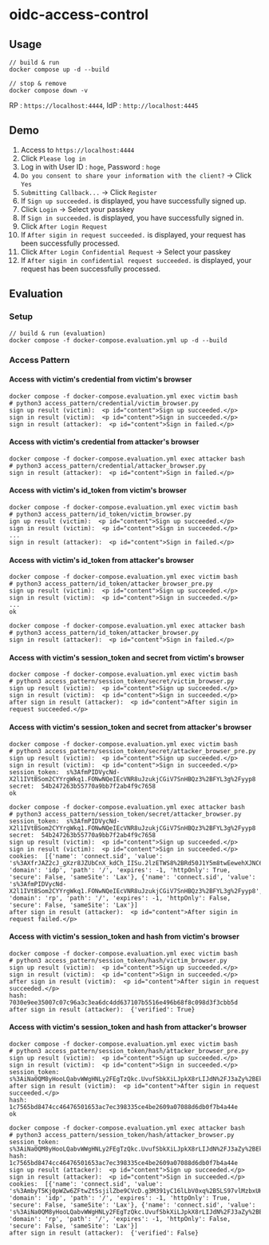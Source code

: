 # oidc-access-control
## Usage

```
// build & run
docker compose up -d --build

// stop & remove
docker compose down -v
```

RP : `https://localhost:4444`, IdP : `http://localhost:4445`

## Demo

1. Access to `https://localhost:4444`
2. Click `Please log in`
3. Log in with User ID : `hoge`, Password : `hoge`
4. `Do you consent to share your information with the client?` -> Click `Yes`
5. `Submitting Callback...` -> Click `Register`
6. If `Sign up succeeded.` is displayed, you have successfully signed up.
7. Click `Login` -> Select your passkey
8. If `Sign in succeeded.` is displayed, you have successfully signed in.
9. Click `After Login Request`
10. If `After sigin in request succeeded.` is displayed, your request has been successfully processed.
11. Click `After Login Confidential Request` -> Select your passkey
12. If `After sigin in confidential request succeeded.` is displayed, your request has been successfully processed.

## Evaluation

### Setup
```
// build & run (evaluation)
docker compose -f docker-compose.evaluation.yml up -d --build
```

### Access Pattern
#### Access with victim's credential from victim's browser
```
docker compose -f docker-compose.evaluation.yml exec victim bash
# python3 access_pattern/credential/victim_browser.py   
sign up result (victim):  <p id="content">Sign up succeeded.</p>
sign in result (victim):  <p id="content">Sign in succeeded.</p>
sign in result (attacker):  <p id="content">Sign in failed.</p>
```

#### Access with victim's credential from attacker's browser
```
docker compose -f docker-compose.evaluation.yml exec attacker bash
# python3 access_pattern/credential/attacker_browser.py   
sign in result (attacker):  <p id="content">Sign in failed.</p>
```

#### Access with victim's id_token from victim's browser
```
docker compose -f docker-compose.evaluation.yml exec victim bash
# python3 access_pattern/id_token/victim_browser.py
ign up result (victim):  <p id="content">Sign up succeeded.</p>
sign in result (victim):  <p id="content">Sign in succeeded.</p>
...
sign in result (attacker):  <p id="content">Sign in failed.</p>
```

#### Access with victim's id_token from attacker's browser
```
docker compose -f docker-compose.evaluation.yml exec victim bash
# python3 access_pattern/id_token/attacker_browser_pre.py
sign up result (victim):  <p id="content">Sign up succeeded.</p>
sign in result (victim):  <p id="content">Sign in succeeded.</p>
...
ok

docker compose -f docker-compose.evaluation.yml exec attacker bash
# python3 access_pattern/id_token/attacker_browser.py
sign in result (attacker):  <p id="content">Sign in failed.</p>
```

#### Access with victim's session_token and secret from victim's browser
```
docker compose -f docker-compose.evaluation.yml exec victim bash
# python3 access_pattern/session_token/secret/victim_browser.py
sign up result (victim):  <p id="content">Sign up succeeded.</p>
sign in result (victim):  <p id="content">Sign in succeeded.</p>
after sign in result (attacker):  <p id="content">After sigin in request succeeded.</p>
```

#### Access with victim's session_token and secret from attacker's browser
```
docker compose -f docker-compose.evaluation.yml exec victim bash
# python3 access_pattern/session_token/secret/attacker_browser_pre.py
sign up result (victim):  <p id="content">Sign up succeeded.</p>
sign in result (victim):  <p id="content">Sign in succeeded.</p>
session_token:  s%3AfmPIDVycNd-X2l1IVtBSom2CYYrgWkq1.FONwNQeIEcVNR8uJzukjCGiV7SnHBQz3%2BFYL3g%2Fyyp8
secret:  54b247263b55770a9bb7f2ab4f9c7658
ok

docker compose -f docker-compose.evaluation.yml exec attacker bash
# python3 access_pattern/session_token/secret/attacker_browser.py
session_token:  s%3AfmPIDVycNd-X2l1IVtBSom2CYYrgWkq1.FONwNQeIEcVNR8uJzukjCGiV7SnHBQz3%2BFYL3g%2Fyyp8
secret:  54b247263b55770a9bb7f2ab4f9c7658
sign up result (victim):  <p id="content">Sign up succeeded.</p>
sign in result (victim):  <p id="content">Sign in succeeded.</p>
cookies:  [{'name': 'connect.sid', 'value': 's%3AXfrJAZ2cJ_gXzr8JZUbCnX_kdCh_IISu.2lzETWS8%2BRd50J1Y5m8twEewehXJNC65%2BazaOJgC938', 'domain': 'idp', 'path': '/', 'expires': -1, 'httpOnly': True, 'secure': False, 'sameSite': 'Lax'}, {'name': 'connect.sid', 'value': 's%3AfmPIDVycNd-X2l1IVtBSom2CYYrgWkq1.FONwNQeIEcVNR8uJzukjCGiV7SnHBQz3%2BFYL3g%2Fyyp8', 'domain': 'rp', 'path': '/', 'expires': -1, 'httpOnly': False, 'secure': False, 'sameSite': 'Lax'}]
after sign in result (attacker):  <p id="content">After sigin in request failed.</p>
```

#### Access with victim's session_token and hash from victim's browser
```
docker compose -f docker-compose.evaluation.yml exec victim bash
# python3 access_pattern/session_token/hash/victim_browser.py
sign up result (victim):  <p id="content">Sign up succeeded.</p>
sign in result (victim):  <p id="content">Sign in succeeded.</p>
after sign in result (victim):  <p id="content">After sigin in request succeeded.</p>
hash:  7030e9ee35007c07c96a3c3ea6dc4dd637107b5516e496b68f8c098d3f3cbb5d
after sign in result (attacker):  {'verified': True}
```

#### Access with victim's session_token and hash from attacker's browser
```
docker compose -f docker-compose.evaluation.yml exec victim bash
# python3 access_pattern/session_token/hash/attacker_browser_pre.py
sign up result (victim):  <p id="content">Sign up succeeded.</p>
sign in result (victim):  <p id="content">Sign in succeeded.</p>
session_token:  s%3AiNa0QM8yHooLQabvWWgHNLy2FEgTzQkc.UvufSbkXiLJpkX8rLIJdN%2FJ3aZy%2BEkxNZVuUClaqjVE
after sign in result (victim):  <p id="content">After sigin in request succeeded.</p>
hash:  1c7565bd8474cc46476501653ac7ec398335ce4be2609a07088d6db0f7b4a44e
ok

docker compose -f docker-compose.evaluation.yml exec attacker bash
# python3 access_pattern/session_token/hash/attacker_browser.py
session_token:  s%3AiNa0QM8yHooLQabvWWgHNLy2FEgTzQkc.UvufSbkXiLJpkX8rLIJdN%2FJ3aZy%2BEkxNZVuUClaqjVE
hash:  1c7565bd8474cc46476501653ac7ec398335ce4be2609a07088d6db0f7b4a44e
sign up result (attacker):  <p id="content">Sign up succeeded.</p>
sign in result (attacker):  <p id="content">Sign in succeeded.</p>
cookies:  [{'name': 'connect.sid', 'value': 's%3AmbyT5Kj0pWZw6ZFtwZt5sjilZbe9CVcD.g3M391yC16lLbV0xq%2B5LS97vlMzbxUHeb746Zex%2B8Gk', 'domain': 'idp', 'path': '/', 'expires': -1, 'httpOnly': True, 'secure': False, 'sameSite': 'Lax'}, {'name': 'connect.sid', 'value': 's%3AiNa0QM8yHooLQabvWWgHNLy2FEgTzQkc.UvufSbkXiLJpkX8rLIJdN%2FJ3aZy%2BEkxNZVuUClaqjVE', 'domain': 'rp', 'path': '/', 'expires': -1, 'httpOnly': False, 'secure': False, 'sameSite': 'Lax'}]
after sign in result (attacker):  {'verified': False}
```